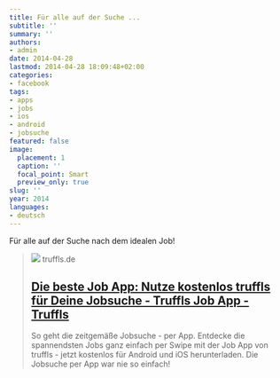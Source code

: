 ```yaml
---
title: Für alle auf der Suche ...
subtitle: ''
summary: ''
authors:
- admin
date: 2014-04-28
lastmod: 2014-04-28 18:09:48+02:00
categories:
- facebook
tags:
- apps
- jobs
- ios
- android
- jobsuche
featured: false
image:
  placement: 1
  caption: ''
  focal_point: Smart
  preview_only: true
slug: ''
year: 2014
languages:
- deutsch
---
```


Für alle auf der Suche nach dem idealen Job!
> [![](https://www.datocms-assets.com/22239/1629300884-seo-image-job-app.jpg?auto=compress&fm=jpg)](https://www.truffls.de/)
> truffls.de
> ## [Die beste Job App: Nutze kostenlos truffls für Deine Jobsuche - Truffls Job App - Truffls](https://www.truffls.de/)
>
>So geht die zeitgemäße Jobsuche - per App. Entdecke die spannendsten Jobs ganz einfach per Swipe mit der Job App von truffls - jetzt kostenlos für Android und iOS herunterladen. Die Jobsuche per App war nie so einfach!